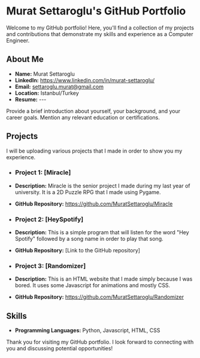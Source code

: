 # Murat Settaroglu's GitHub Portfolio

Welcome to my GitHub portfolio! Here, you'll find a collection of my projects and contributions that demonstrate my skills and experience as a Computer Engineer.

## About Me

- **Name:** Murat Settaroglu
- **LinkedIn:** https://www.linkedin.com/in/murat-settaroglu/
- **Email:** settaroglu.murat@gmail.com
- **Location:** Istanbul/Turkey
- **Resume:** ---

Provide a brief introduction about yourself, your background, and your career goals. Mention any relevant education or certifications.

## Projects

I will be uploading various projects that I made in order to show you my experience.

- ### Project 1: [Miracle]

- **Description:** Miracle is the senior project I made during my last year of university. It is a 2D Puzzle RPG that I made using Pygame.
- **GitHub Repository:** https://github.com/MuratSettaroglu/Miracle

- ### Project 2: [HeySpotify]

- **Description:** This is a simple program that will listen for the word "Hey Spotify" followed by a song name in order to play that song.
- **GitHub Repository:** [Link to the GitHub repository]

- ### Project 3: [Randomizer]

- **Description:** This is an HTML website that I made simply because I was bored. It uses some Javascript for animations and mostly CSS.
- **GitHub Repository:** https://github.com/MuratSettaroglu/Randomizer

## Skills

- **Programming Languages:** Python, Javascript, HTML, CSS

Thank you for visiting my GitHub portfolio. I look forward to connecting with you and discussing potential opportunities!


